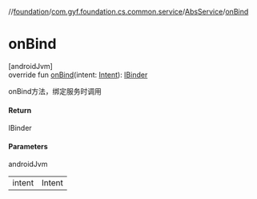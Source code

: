 //[foundation](../../../index.md)/[com.gyf.foundation.cs.common.service](../index.md)/[AbsService](index.md)/[onBind](on-bind.md)

# onBind

[androidJvm]\
override fun [onBind](on-bind.md)(intent: [Intent](https://developer.android.com/reference/kotlin/android/content/Intent.html)): [IBinder](https://developer.android.com/reference/kotlin/android/os/IBinder.html)

onBind方法，绑定服务时调用

#### Return

IBinder

#### Parameters

androidJvm

| | |
|---|---|
| intent | Intent |
